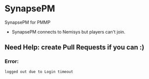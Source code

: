 # SynapsePM
SynapsePM for PMMP

* SynapsePM connects to Nemisys but players can't join.

## Need Help: create Pull Requests if you can :)

### Error:
```
logged out due to Login timeout
```
